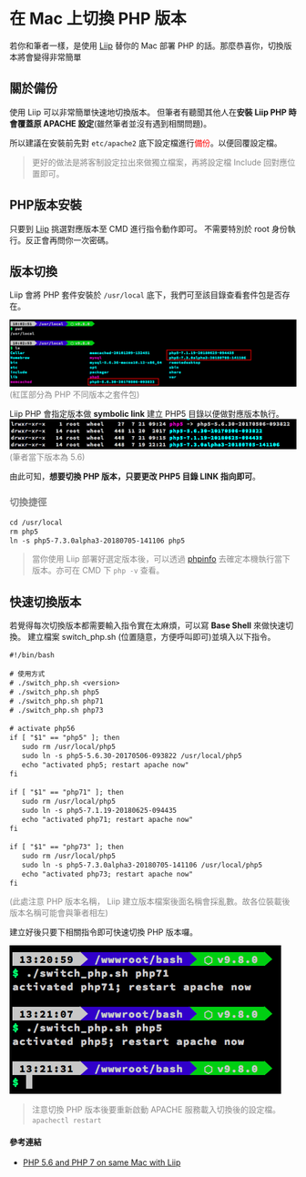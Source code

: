 
# 在 Mac 上切換 PHP 版本

若你和筆者一樣，是使用 [Liip](https://php-osx.liip.ch/) 替你的 Mac 部署 PHP 的話。那麼恭喜你，切換版本將會變得非常簡單


## 關於備份
使用 Liip 可以非常簡單快速地切換版本。
但筆者有聽聞其他人在**安裝 Liip PHP 時會覆蓋原 APACHE 設定**(雖然筆者並沒有遇到相關問題)。

所以建議在安裝前先對 `etc/apache2` 底下設定檔進行<font color=red>備份</font>。以便回覆設定檔。

> <font color='#888888'>更好的做法是將客制設定拉出來做獨立檔案，再將設定檔 Include 回對應位置即可。</font>

## PHP版本安裝
只要到 [Liip](https://php-osx.liip.ch/) 挑選對應版本至 CMD 進行指令動作即可。
不需要特別於 root 身份執行。反正會再問你一次密碼。


## 版本切換
Liip 會將 PHP 套件安裝於 `/usr/local` 底下，我們可至該目錄查看套件包是否存在。

![p1](picture/MacPHPLiip/p1.png)<font color='#888888'>(紅匡部分為 PHP 不同版本之套件包)</font>


Liip PHP 會指定版本做 **symbolic link** 建立 PHP5 目錄以便做對應版本執行。 
![p1](picture/MacPHPLiip/p2.png)<font color='#888888'>(筆者當下版本為 5.6) </font> 

由此可知，**想要切換 PHP 版本，只要更改 PHP5 目錄 LINK 指向即可**。

### <font color='#888888'> 切換捷徑 </font>
```
cd /usr/local
rm php5
ln -s php5-7.3.0alpha3-20180705-141106 php5
```
> <font color='#888888'>當你使用 Liip 部署好選定版本後，可以透過 [phpinfo](http://php.net/manual/en/function.phpinfo.php) 去確定本機執行當下版本。亦可在 CMD 下 `php -v` 查看。</font>


## 快速切換版本
若覺得每次切換版本都需要輸入指令實在太麻煩，可以寫 **Base Shell** 來做快速切換。
建立檔案 switch_php.sh (位置隨意，方便呼叫即可)並填入以下指令。
```
#!/bin/bash

# 使用方式
# ./switch_php.sh <version>
# ./switch_php.sh php5
# ./switch_php.sh php71
# ./switch_php.sh php73

# activate php56
if [ "$1" == "php5" ]; then
   sudo rm /usr/local/php5
   sudo ln -s php5-5.6.30-20170506-093822 /usr/local/php5
   echo "activated php5; restart apache now"
fi

if [ "$1" == "php71" ]; then
   sudo rm /usr/local/php5
   sudo ln -s php5-7.1.19-20180625-094435
   echo "activated php71; restart apache now"
fi

if [ "$1" == "php73" ]; then
   sudo rm /usr/local/php5
   sudo ln -s php5-7.3.0alpha3-20180705-141106 /usr/local/php5
   echo "activated php73; restart apache now"
fi
```
<font color='#888888'>(此處注意 PHP 版本名稱， Liip 建立版本檔案後面名稱會採亂數。故各位裝載後版本名稱可能會與筆者相左) </font>

建立好後只要下相關指令即可快速切換 PHP 版本囉。

![p3](picture/MacPHPLiip/p3.png)
><font color='#888888'>注意切換 PHP 版本後要重新啟動 APACHE 服務載入切換後的設定檔。
> `apachectl restart`</font>




#### 參考連結
* [PHP 5.6 and PHP 7 on same Mac with Liip
](https://blog.joeymasip.com/php-5-6-and-php-7-on-same-mac-with-liip/)

